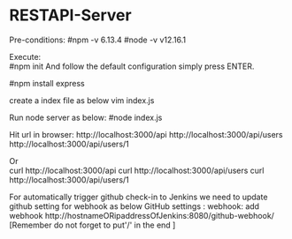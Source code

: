 # RESTAPI-Server 


Pre-conditions:
#npm -v
6.13.4
#node -v
v12.16.1


Execute:   
#npm init
And follow the default configuration simply press ENTER.

#npm install express

create a index file as below
vim index.js

Run node server as below:
#node index.js

Hit url in browser:
http://localhost:3000/api
http://localhost:3000/api/users
http://localhost:3000/api/users/1

Or  
curl http://localhost:3000/api
curl http://localhost:3000/api/users
curl http://localhost:3000/api/users/1


For automatically trigger github check-in to Jenkins we need to update github setting for webhook as below
GitHub settings : webhook: add webhook
http://hostnameORipaddressOfJenkins:8080/github-webhook/   [Remember do not forget to put'/' in the end ]
